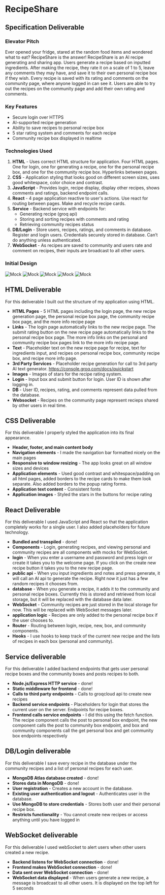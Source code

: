 # RecipeShare

## Specification Deliverable

### Elevator Pitch

Ever opened your fridge, stared at the random food items and wondered what to eat? RecipeShare is the answer! RecipeShare is an AI recipe generating and sharing app. Users generate a recipe based on inputted ingredients. After making the recipe, they rate it on a scale of 1 to 5, leave any comments they may have, and save it to their own personal recipe box if they wish. Every recipe is saved with its rating and comments on the community page, where anyone logged in can see it. Users are able to try out the recipes on the community page and add their own rating and comments.

### Key Features

- Secure login over HTTPS
- AI-supported recipe generation
- Ability to save recipes to personal recipe box
- 5 star rating system and comments for each recipe
- Community recipe box displayed in realtime

### Technologies Used

1. **HTML** - Uses correct HTML structure for application. Four HTML pages. One for login, one for generating a recipe, one for the personal recipe box, and one for the community recipe box. Hyperlinks between pages.
2. **CSS** - Application styling that looks good on different screen sizes, uses good whitespace, color choice and contrast.
3. **JavaScript** - Provides login, recipe display, display other recipes, shows comments and ratings, backend endpoint calls.
4. **React** - 4 page application reactive to user's actions. Use react for routing between pages. Make and recycle recipe cards.
5. **Service** - Backend service with endpoints for:
    * Generating recipe (groq api)
    * Storing and sorting recipes with comments and rating
    * Retrieving community recipes status
6. **DB/Login** - Store users, recipes, ratings, and comments in database. Register and login users. Credentials securely stored in database. Can’t do anything unless authenticated.
7. **WebSocket** - As recipes are saved to community and users rate and comment on recipes, their inputs are broadcast to all other users.

### Initial Design

![Mock](RecipeShareLogin.png)
![Mock](RecipeShareNewRecipe.png)
![Mock](RecipeSharePersonal.png)
![Mock](RecipeShareCommunity.png)
![Mock](RecipeShareRecipe.png)

## HTML Deliverable

For this deliverable I built out the structure of my application using HTML.

- **HTML Pages** - 5 HTML pages including the login page, the new recipe generation page, the personal recipe box page, the community recipe box page, and the more info recipe page
- **Links** - The login page automatically links to the new recipe page. The submit rating button on the new recipe page automatically links to the personal recipe box page. The more info links on the personal and community recipe box pages link to the more info recipe page.
- **Text** - Placeholder text on the new recipe page for recipe, text for ingredients input, and recipes on personal recipe box, community recipe box, and recipe more info page.
- **3rd Party Services** - Placeholder recipe generation for call to 3rd party AI text generator. https://console.groq.com/docs/quickstart
- **Images** - Images of stars for the recipe rating system.
- **Login** - Input box and submit button for login. User ID is shown after logging in.
- **DB** - User ID, recipes, rating, and comments represent data pulled from the database.
- **Websocket** -  Recipes on the community page represent recieps shared by other users in real time.

## CSS Deliverable

For this deliverable I properly styled the application into its final appearance.

-  **Header, footer, and main content body**
-  **Navigation elements** - I made the navigation bar formatted nicely on the main pages
-  **Responsive to window resizing** - The app looks great on all window sizes and devices
-  **Application elements** - Used good contrast and whitespace/padding on all html pages, added borders to the recipe cards to make them look separate. Also added borders to the popup rating forms.
-  **Application text content** - Consistent fonts
-  **Application images** - Styled the stars in the buttons for recipe rating

## React Deliverable

For this deliverable I used JavaScript and React so that the application completely works for a single user. I also added placeholders for future technology.

-  **Bundled and transpiled** - done!
-  **Components** - Login, generating recipes, and viewing personal and community recipes are all components with mocks for WebSocket.
  -  **login** - When you enter a username and password and press login or create it takes you to the welcome page. If you click on the create new recipe button it takes you to the new recipe page.
  -  **public api** - When you input ingredients and notes and press generate, it will call an AI api to generate the recipe. Right now it just has a few random recipes it chooses from.
  -  **database** - When you generate a recipe, it adds it to the community and personal recipe boxes. Currently this is stored and retrieved from local storage, but it will be replaced with the database data later.
  -  **WebSocket** - Community recipes are just stored in the local storage for now. This will be replaced with WebSocket messages later.
  -  **application logic** - Recipes are only added to the personal recipe box if the user chooses to.
-  **Router** - Routing between login, recipe, new, box, and community components.
-  **Hooks** - I use hooks to keep track of the current new recipe and the lists of recipes in each box (personal and community).

## Service deliverable

For this deliverable I added backend endpoints that gets user personal recipe boxes and the community boxes and posts recipes to both.

-  **Node.js/Express HTTP service** - done!
-  **Static middleware for frontend** - done!
-  **Calls to third party endpoints** - Calls to groqcloud api to create new recipes
-  **Backend service endpoints** - Placeholders for login that stores the current user on the server. Endpoints for recipe boxes.
-  **Frontend calls service endpoints** - I did this using the fetch function. The recipe component calls the post to personal box endpoint, the new component calls the post to community box endpoint, and box and community components call the get personal box and get community box endpoints respectively

## DB/Login deliverable

For this deliverable I save every recipe in the database under the community recipes and a list of personal recipes for each user.

- **MongoDB Atlas database created** - done!
- **Stores data in MongoDB** - done!
- **User registration** - Creates a new account in the database.
- **Existing user authentication and logout** - Authenticates user in the database.
- **Use MongoDB to store credentials** - Stores both user and their personal recipe box.
- **Restricts functionality** - You cannot create new recipes or access anything until you have logged in

## WebSocket deliverable

For this deliverable I used webSocket to alert users when other users created a new recipe.

-  **Backend listens for WebSocket connection** - done!
-  **Frontend makes WebSocket connection** - done!
-  **Data sent over WebSocket connection** - done!
-  **WebSocket data displayed** - When users generate a new recipe, a message is broadcast to all other users. It is displayed on the top left for 5 seconds
